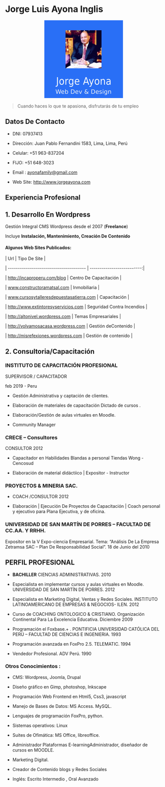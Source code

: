 <!DOCTYPE html>



# Jorge Luis Ayona Inglis

<center><img src="/logo2.png"> </center>

> Cuando haces lo que te apasiona, disfrutarás de tu empleo

## Datos De Contacto

- DNI: 07937413

- Dirección: Juan Pablo Fernandini 1583, Lima, Lima, Perú

- Celular: +51 963-837204

- FIJO: +51 648-3023

- Email : ayonafamily@gmail.com

- Web Site: http://www.jorgeayona.com

## Experiencia Profesional

## 1. Desarrollo En Wordpress

Gestión Integral CMS Wordpress desde el 2007 (__Freelance__)

Incluye **Instalación, Mantenimiento, Creación De Contenido**

#### Algunos Web Sites Publicados:

| Url | Tipo De Site |

| --------------------------------------- | --------------------------:|

| http://incaproperu.com/blog | Centro De Capacitación |

| www.constructoramatsal.com | Inmobiliaria |

| www.cursosytalleresdepuestasatierra.com | Capacitación |

| http://www.extintoresyservicios.com | Seguridad Contra Incendios |

| http://altonivel.wordpress.com | Temas Empresariales |

| http://volvamosacasa.wordpress.com | Gestión deContenido |

| http://misrefexiones.wordpress.com | Gestión de contenido |

## 2. Consultoria/Capacitación

### INSTITUTO DE CAPACITACIÓN PROFESIONAL

SUPERVISOR / CAPACITADOR

feb 2019 - Peru

- Gestión Administrativa y captación de clientes.

- Elaboración de materiales de capacitación Dictado de cursos .

- Elaboración/Gestión de aulas virtuales en Moodle.

- Community Manager

### CRECE – Consultores

CONSULTOR 2012 

- Capacitador en Habilidades Blandas a personal Tiendas Wong - Cencosud

- Elaboración de material didáctiico | Expositor - Instructor

### PROYECTOS & MINERIA SAC.

- COACH /CONSULTOR 2012 

- Elaboración  | Ejecución De Proyectos de Capacitación | Coach personal y ejecutivo para Plana Ejecutiva, y de oficina.

### UNIVERSIDAD DE SAN MARTÍN DE PORRES – FACULTAD DE CC.AA. Y RRHH.

Expositor en la V Expo-ciencia Empresarial. Tema: “Análisis De La Empresa Zetramsa SAC – Plan De Responsabilidad Social”. 18 de Junio del 2010

## PERFIL PROFESIONAL

- **BACHILLER** CIENCIAS ADMINISTRATIVAS.  2010

- Especialista en implementar cursos y aulas virtuales en Moodle. UNIVERSIDAD DE SAN MARTÍN DE PORRES. 2012

- Especialista en Marketing Digital, Ventas y Redes Sociales.  INSTITUTO LATINOAMERICANO DE EMPRESAS & NEGOCIOS- ILEN. 2012

-  Curso de COACHING ONTOLOGICO & CRISTIANO. Organización Continental Para La Excelencia Educativa. Diciembre 2009

- Programación el Foxbase.+ . PONTIFICIA UNIVERSIDAD CATÓLICA DEL PERÚ – FACULTAD DE CIENCIAS E INGENIERIA. 1993

- Programación avanzada en FoxPro 2.5. TELEMATIC. 1994

- Vendedor Profesional. ADV Perú.  1990

### Otros Conocimientos :

- CMS: Wordpress, Joomla, Drupal

- Diseño gráfico en Gimp, photoshop, Inkscape

-  Programación Web Frontend en Html5, Css3, javascript

- Manejo de Bases de Datos: MS Access. MySQL.

- Lenguajes de programación FoxPro, python.

-  Sistemas operativos: Linux

- Suites de Ofimática: MS Office, libreoffice.

-  Administrador Plataformas E-learningAdministrador, diseñador de cursos en MOODLE.

- Marketing Digital.

- Creador de Contenido blogs y Redes Sociales

- Inglés: Escrito Intermedio , Oral Avanzado




